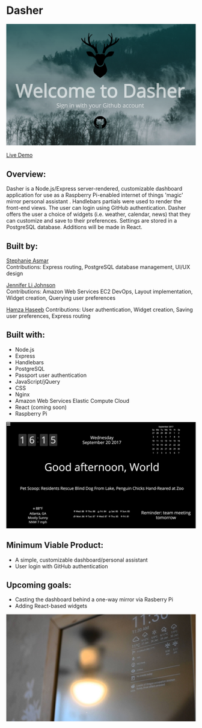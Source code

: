 # Dasher

![alt text](splashpage.png "Splash image")

[Live Demo](https://www.dasherpi.com)

## Overview:
Dasher is a Node.js/Express server-rendered, customizable dashboard application for use as a Raspberry Pi-enabled internet of things 'magic' mirror personal assistant . Handlebars partials were used to render the front-end views. The user can login using GitHub authentication. Dasher offers the user a choice of widgets (i.e. weather, calendar, news) that they can customize and save to their preferences. Settings are stored in a PostgreSQL database. Additions will be made in React.    

## Built by:

[Stephanie Asmar](https://github.com/stephanieasmar)  
Contributions: Express routing, PostgreSQL database management, UI/UX design

[Jennifer Li Johnson](https://github.com/jenlij)  
Contributions: Amazon Web Services EC2 DevOps, Layout implementation, Widget creation, Querying user preferences

[Hamza Haseeb](https://github.com/hksix)
Contributions: User authentication, Widget creation, Saving user preferences, Express routing

## Built with:

* Node.js
* Express
* Handlebars
* PostgreSQL 
* Passport user authentication
* JavaScript/jQuery
* CSS
* Nginx
* Amazon Web Services Elastic Compute Cloud
* React (coming soon)
* Raspberry Pi

![alt text](dasher.png "Dashboard")

## Minimum Viable Product:
* A simple, customizable dashboard/personal assistant
* User login with GitHub authentication

## Upcoming goals:
* Casting the dashboard behind a one-way mirror via Rasberry Pi
* Adding React-based widgets 

![alt text](maxresdefault.jpg "Mirror Demo")
